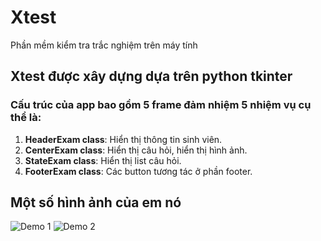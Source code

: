 # Xtest
Phần mềm kiểm tra trắc nghiệm trên máy tính

## Xtest được xây dựng dựa trên python tkinter
### Cấu trúc của app bao gồm 5 frame đảm nhiệm 5 nhiệm vụ cụ thể là:
1. **HeaderExam class**: Hiển thị thông tin sinh viên.
2. **CenterExam class**: Hiển thị câu hỏi, hiển thị hình ảnh.
3. **StateExam class**: Hiển thị list câu hỏi.
4. **FooterExam class**: Các button tương tác ở phần footer.

## Một số hình ảnh của em nó
![Demo 1](https://github.com/truongaxin123/Xtest/blob/master/images/Capture.PNG?raw=true "Demo 1")
![Demo 2](https://github.com/truongaxin123/Xtest/blob/master/images/Capture2.PNG?raw=true "Demo 2")
